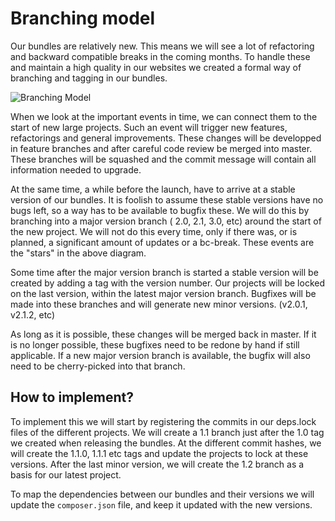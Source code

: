 # Branching model

Our bundles are relatively new. This means we will see a lot of refactoring and backward compatible breaks in the coming months. To handle these and maintain a high quality in our websites we created a formal way of branching and tagging in our bundles.

![Branching Model](https://github.com/Kunstmaan/KunstmaanSandbox/raw/documentation/branchingmodel/docs/BranchingModel.png)

When we look at the important events in time, we can connect them to the start of new large projects. Such an event will trigger new features, refactorings and general improvements. These changes will be developped in feature branches and after careful code review be merged into master. These branches will be squashed and the commit message will contain all information needed to upgrade.

At the same time, a while before the launch, have to arrive at a stable version of our bundles. It is foolish to assume these stable versions have no bugs left, so a way has to be available to bugfix these. We will do this by branching into a major version branch ( 2.0, 2.1, 3.0, etc) around the start of the new project. We will not do this every time, only if there was, or is planned, a significant amount of updates or a bc-break. These events are the "stars" in the above diagram.

Some time after the major version branch is started a stable version will be created by adding a tag with the version number. Our projects will be locked on the last version, within the latest major version branch. Bugfixes will be made into these branches and will generate new minor versions. (v2.0.1, v2.1.2, etc) 

As long as it is possible, these changes will be merged back in master. If it is no longer possible, these bugfixes need to be redone by hand if still applicable. If a new major version branch is available, the bugfix will also need to be cherry-picked into that branch.

## How to implement?

To implement this we will start by registering the commits in our deps.lock files of the different projects. We will create a 1.1 branch just after the 1.0 tag we created when releasing the bundles. At the different commit hashes, we will create the 1.1.0, 1.1.1 etc tags and update the projects to lock at these versions. After the last minor version, we will create the 1.2 branch as a basis for our latest project. 

To map the dependencies between our bundles and their versions we will update the ```composer.json``` file, and keep it updated with the new versions.